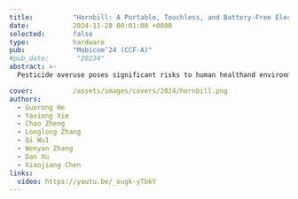 ```yaml
---
title:          "Hornbill: A Portable, Touchless, and Battery-Free Electrochemical Bio-tag for Multi-pesticide Detection"
date:           2024-11-28 00:01:00 +0800
selected:       false
type:           hardware
pub:            "Mobicom’24 (CCF-A)"
#pub_date:       "20234"
abstract: >-
  Pesticide overuse poses significant risks to human healthand environmental integrity. Addressing the limitations ofexisting approaches, which struggle with the diversity ofpesticide compounds, portability issues, and environmentalsensitivity, this paper introduces Hornbill. A wireless andbattery-free electrochemical bio-tag that integrates the advantages of NFC technology with electrochemical biosensorsfor portable, precise, and touchless multi-pesticide detection.The basic idea of Hornbill is comparing the distinct electrochemical responses between a pair of biological receptorsand different pesticides to construct a unique set of featurefingerprints to make multi-pesticide sensing feasible. To incorporate this idea within small NFC tags, we reengineer theelectrochemical sensor, spanning the antenna to the voltageregulator. Additionally, to improve the system’s sensitivityand environmental robustness, we carefully design the electrodes by combining microelectrode technology and materials science. Experiments with 9 different pesticides show thatHornbill achieves a mean accuracy of 93% in different concentration environments and its sensitivity and robustnesssurpass that of commercial electrochemical sensors.

cover:          /assets/images/covers/2024/hornbill.png
authors:
  - Guorong He
  - Yaxiong Xie
  - Chao Zheng
  - Longlong Zhang
  - Qi Wu1
  - Wenyan Zhang
  - Dan Xu
  - Xiaojiang Chen
links:
  video: https://youtu.be/_ougk-yTbkY
---
```

